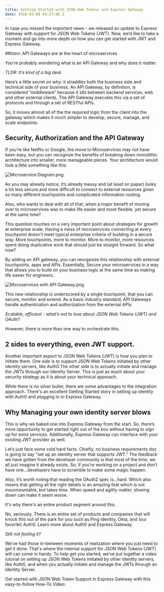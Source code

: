 ```yaml
---
title: Getting Started with JSON Web Tokens and Express Gateway
date: 2018-03-08 04:27:00 Z
---
```


In case you missed the important news - we released an update to Express Gateway with support for JSON Web Tokens (JWT). Now, we’d like to take a moment and go into more depth on how you can get started with JWT and Express Gateway.

##Intro: API Gateways are at the heart of microservices

You’re probably wondering what is an API Gateway and why does it matter.

*TLDR: It’s kind of a big deal.*

Here’s a little secret on why: it straddles both the business side and technical side of your business. An API Gateway, by definition,  is considered “middleware” because it sits between backend services, web and other external clients. The API Gateway executes this via a set of protocols and through a set of RESTful APIs.

So, it moves almost all of the the required logic from the client into the gateway which makes it much simpler to develop, secure, manage, and scale endpoints.

## Security, Authorization and the API Gateway
If you’re like Netflix or Google, the move to Microservices may not have been easy, but you can recognize the benefits of breaking down monolithic architecture into smaller, more manageable pieces. Your architecture would look a little something like this:

![Microservice Diagram.png](/uploads/Microservice%20Diagram.png)

As you may already notice, it’s already messy and (at least on paper) looks a lot less secure and more difficult to connect to external resources given so many different touchpoints and complicated information routing.

Also, who wants to deal with all of that, when a major benefit of moving over to microservices was to make life easier and more flexible, yet secure at the same time? 

This question touches on a very important point about strategies for growth at enterprise scale. Having a mess of microservices connecting at every touchpoint doesn’t meet typical enterprise criteria of building in a secure way. More touchpoints, more to monitor. More to monitor, more resources spent doing duplicative work that should just be straight forward. So what now?

By adding an API gateway, you can reorganize this relationship with external touchpoints, apps and APIs.  Essentially, Secure your microservices in a way that allows you to build on your business logic at the same time as making life easier for engineers.

![Microservices with API Gateway.png](/uploads/Microservices%20with%20API%20Gateway.png)

This new relationship is underscored by a single touchpoint, that you can secure, monitor and extend. As a basic industry standard, API Gateways handle authentication and authorization from the external APIs.

*Scalable, efficient - what’s not to love about JSON Web Tokens (JWT) and OAuth?* 

However; there is more than one way to orchestrate this. 

## 2 sides to everything, even JWT support.  
Another important aspect to JSON Web Tokens (JWT) is how you plan to initiate them. One side is to support JSON Web Tokens initiated by other identity servers, like Auth0.The other side is to actually initiate and manage the JWTs through our Identity Server. This is just as much about your security strategy as it is about your technical approach. 

While there is no silver bullet, there are some advantages to the integration approach. There's an excellent Getting Started story in setting up identity with Auth0 and plugging in to Express Gateway.

## Why Managing your own identity server blows
This is why we baked one into Express Gateway from the start. So, there’s more opportunity to get started right out of the box without having to sign up for extra services. Additionally, Express Gateway can interface with your existing JWT provider as well.

Let’s just face some cold hard facts.  Chiefly, no business requirements doc is going to say "set up an identity server that supports JWT." The feedback we have gotten from the developer community is that most of the time, we all just imagine it already exists. So, if you’re working on a project and don’t have one...developers have to scramble to make some magic happen.

Also, it’s worth noting that reading the OAuth2 spec is...hard. Which also means that getting all the right details is an amazing feat which is not insurmountable, but takes time. When speed and agility matter, slowing down can make it seem worse. 

It's why there's an entire product segment around this.  

No, seriously. There is an entire set of products and companies that will knock this out of the park for you such as Ping Identity, Okta, and (our favorite) Auth0. Learn more about Auth0 and Express Gateway.

*Still not feeling it?*

We’ve had those in-between moments of realization where you just need to get it done. That's where the internal support for JSON Web Tokens (JWT) will can come in handy. To help get you started, we’ve put together a video tutorial on setting up JSON Web Tokens initiated by other identity servers, like Auth0, and when you actually initiate and manage the JWTs through an Identity Server.

Get started with JSON Web Token Support in Express Gateway with this easy-to-follow How-To Video:

